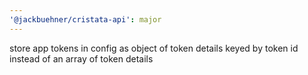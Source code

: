 ```yaml
---
'@jackbuehner/cristata-api': major
---
```


store app tokens in config as object of token details keyed by token id instead of an array of token details
